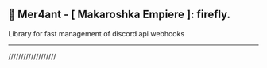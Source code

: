 ## 🦋 Mer4ant - [ Makaroshka Empiere ]: firefly.

Library for fast management of discord api webhooks

<hr>

///////////////////
